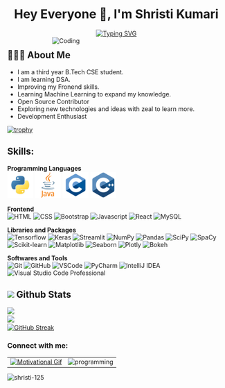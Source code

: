 <h1 align="center">Hey Everyone 👋, I'm Shristi Kumari</h1>
<center><a href="https://git.io/typing-svg"><img src="https://readme-typing-svg.demolab.com?font=Rockwell&weight=700&size=25&pause=4000&color=3799F7&width=975&lines=Frontend+Developer+%7C+Data+Analyst+%7C+Exploring+ML+%7C+Development+Enthusiast" alt="Typing SVG" /></a>
</center>
<img align="right" alt="Coding" width="400" src="https://mir-s3-cdn-cf.behance.net/project_modules/disp/601014116770475.6068beff4640a.gif">

## 👨🏻‍💻 About Me
-  I am a third year B.Tech CSE student.
-  I am learning DSA.
-  Improving my Fronend skills.
-  Learning Machine Learning to expand my knowledge.
-  Open Source Contributor  
-  Exploring new technologies and ideas with zeal to learn more.
-  Development Enthusiast


[![trophy](https://github-profile-trophy.vercel.app/?username=SHRISTI-125&title=Commits,Repositories,MultipleLang,PullRequest&theme=onedark)](https://github.com/ryo-ma/github-profile-trophy)

## Skills:

<b>Programming Languages</b><br>
<img src = "https://raw.githubusercontent.com/github/explore/master/topics/python/python.png" width="60px">
<img src = "https://raw.githubusercontent.com/github/explore/master/topics/java/java.png" width = "60px">
<img src = "https://raw.githubusercontent.com/github/explore/master/topics/c/c.png" width = "60px">
<img src = "https://raw.githubusercontent.com/github/explore/master/topics/cpp/cpp.png" width = "60px">

<b>Frontend</b><br>
![HTML](https://img.shields.io/badge/HTML5-E34F26?style=for-the-badge&logo=html5&logoColor=white)
![CSS](https://img.shields.io/badge/CSS5-1572B6?style=for-the-badge&logo=css3&logoColor=white)
![Bootstrap](https://img.shields.io/badge/Bootstrap-563D7C?style=for-the-badge&logo=bootstrap&logoColor=white)
![Javascript](https://img.shields.io/badge/Javascript-F0DB4F?style=for-the-badge&labelColor=black&logo=javascript&logoColor=F0DB4F)
![React](https://img.shields.io/badge/-React-61DBFB?style=for-the-badge&labelColor=black&logo=react&logoColor=61DBFB)
![MySQL](https://img.shields.io/badge/MySQL-lightgrey?logo=mysql&style=for-the-badge&logoColor=white&labelColor=blue)

<b>Libraries and Packages</b><br>
![Tensorflow](https://img.shields.io/badge/Tensorflow-007acc?style=for-the-badge&labelColor=black&logo=tensorflow&logoColor=007acc)
![Keras](https://img.shields.io/badge/keras-white?style=for-the-badge&logo=keras&logoColor=red)
![Streamlit](https://img.shields.io/badge/streamlit-000000?style=for-the-badge&logo=streamlit&logoColor=red)
![NumPy](https://img.shields.io/badge/numpy-white?style=for-the-badge&logo=numpy&logoColor=blue)
![Pandas](https://img.shields.io/badge/pandas-000000?style=for-the-badge&logo=pandas&logoColor=#00008B)
![SciPy](https://img.shields.io/badge/scipy-000000?style=for-the-badge&logo=scipy&logoColor=blue)
![SpaCy](https://img.shields.io/badge/spacy-000000?style=for-the-badge&logo=spacy&logoColor=blue)
![Scikit-learn](https://img.shields.io/badge/scikitlearn-000000?style=for-the-badge&logo=scikitlearn&logoColor=orange)
![Matplotlib](https://img.shields.io/badge/matplotlib-white?style=for-the-badge&logo=matplotlib&logoColor=white)
![Seaborn](https://img.shields.io/badge/seaborn-blue?style=for-the-badge&logo=seaborn&logoColor=grey)
![Plotly](https://img.shields.io/badge/plotly-000000?style=for-the-badge&logo=plotly&logoColor=pink)
![Bokeh](https://img.shields.io/badge/bokeh-pink?style=for-the-badge&logo=bokeh&logoColor=green)


<b>Softwares and Tools</b><br>
![Git](https://img.shields.io/badge/Git-F05032?style=for-the-badge&logo=git&logoColor=white)
![GitHub](https://img.shields.io/badge/GitHub-181717?style=for-the-badge&logo=github&logoColor=white)
![VSCode](https://img.shields.io/badge/Visual_Studio-0078d7?style=for-the-badge&logo=visual%20studio&logoColor=white)
![PyCharm](https://img.shields.io/badge/PyCharm-000000?style=for-the-badge&logo=pycharm&logoColor=white)
![IntelliJ IDEA](https://img.shields.io/badge/IntelliJ_IDEA-000000?style=for-the-badge&logo=intellij-idea&logoColor=white)
![Visual Studio Code Professional](https://img.shields.io/badge/VS_Code_Professional-007ACC?style=for-the-badge&logo=visual-studio-code&logoColor=white)


## <img src="https://media.giphy.com/media/iY8CRBdQXODJSCERIr/giphy.gif" width="35"><b> Github Stats </b>

<!--<img src="https://github-readme-stats.vercel.app/api/top-langs/?username=SHRISTI-125&theme=merko&layout=pie">-->
<img src="https://github-readme-stats.vercel.app/api/top-langs/?username=SHRISTI-125&theme=merko&layout=pie&exclude_repo=Advanced-Data-Visualization-using-Seaborn,Book-Recommender-System">

<br>
<img src="https://github-readme-stats.vercel.app/api?username=SHRISTI-125&theme=omni&show_icons=true"/><br>
<a href="https://git.io/streak-stats"><img src="https://streak-stats.demolab.com?user=shristi-125&theme=aura-dark" alt="GitHub Streak" /></a><br>
<!--
<p><img align="left" src="https://github-readme-stats.vercel.app/api/top-langs?username=shristi-125&theme=github_dark&show_icons=true&locale=en&layout=compact" alt="shristi-125" /></p><br>
<!--
![Git](https://github.com/Platane/snk/raw/output/github-contribution-grid-snake.svg)-->


<h3 align="left">Connect with me:</h3>

<table style="border-collapse: collapse; border: none;">
  <tr>
    <td style="border: none; padding: 10;">
    <!--<p align="left">
      <a href="https://www.linkedin.com/in/shristi-kumari-365a48276/">
      <img src = "https://github.com/SHRISTI-125/SHRISTI-125/blob/main/linkedin_logo.png"width = "40px" >-->
      <a href="https://github.com/SHRISTI-125" target="_blank">
  <img src="https://user-images.githubusercontent.com/74038190/212257468-1e9a91f1-b626-4baa-b15d-5c385dfa7ed2.gif" height="200" alt="Motivational Gif">
      </a>
<!-- <a href="https://github.com/SHRISTI-125" target="_blank">
  <img src = "https://raw.githubusercontent.com/github/explore/master/topics/github/github.png" width = "60px" alt="SHRISTI-125" />
 </a>-->
<td style="border: none; padding: 10;">
    <img src="https://media.giphy.com/media/26tn33aiTi1jkl6H6/giphy.gif" alt="programming" width="300px" height="240px">
</td>
  </tr>
</table>

  <p align="left"> <img src="https://komarev.com/ghpvc/?username=SHRISTI-125&label=Profile%20views&color=green&style=flat" alt="shristi-125" /> </p>



